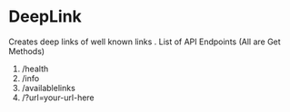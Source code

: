 # DeepLink
Creates deep links of well known links .
List of API Endpoints (All are Get Methods)
1. /health
2. /info
3. /availablelinks
4. /?url=your-url-here
